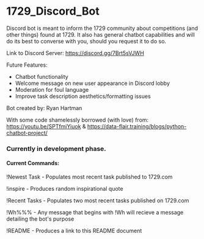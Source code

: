# 1729_Discord_Bot
Discord bot is meant to inform the 1729 community about competitions (and other things) found at 1729. It also has general chatbot capabilities and will do its best to converse with you, should you request it to do so. 

Link to Discord Server: https://discord.gg/7Brt5sVJWH

Future Features:
  * Chatbot functionality
  * Welcome message on new user appearance in Discord lobby
  * Moderation for foul language
  * Improve task description aesthetics/formatting issues

Bot created by: Ryan Hartman

With some code shamelessly borrowed (with love) from: https://youtu.be/SPTfmiYiuok & https://data-flair.training/blogs/python-chatbot-project/

### Currently in development phase.

#### Current Commands:
!Newest Task - Populates most recent task published to 1729.com

!inspire - Produces random inspirational quote

!Recent Tasks - Populates two most recent tasks published on 1729.com

!Wh%%% - Any message that begins with !Wh will recieve a message detailing the bot's purpose

!README - Produces a link to this README document

